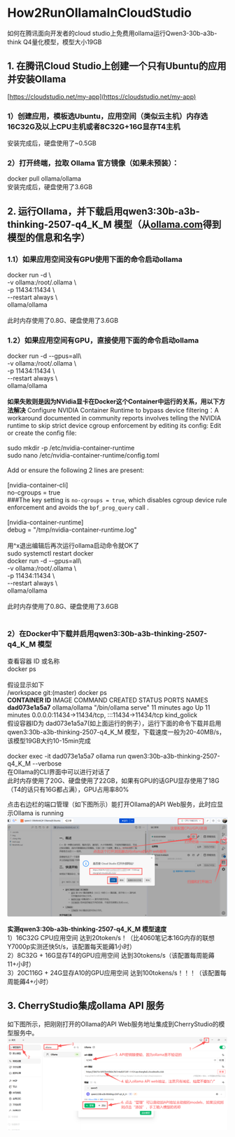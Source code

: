 # How2RunOllamaInCloudStudio
如何在腾讯面向开发者的cloud studio上免费用ollama运行Qwen3-30b-a3b-think Q4量化模型，模型大小19GB<BR>

## 1. 在腾讯Cloud Studio上创建一个只有Ubuntu的应用并安装Ollama
[https://cloudstudio.net/my-app](https://cloudstudio.net/my-app)
### 1）创建应用，模板选Ubuntu，应用空间（类似云主机）内存选16C32G及以上CPU主机或者8C32G+16G显存T4主机
安装完成后，硬盘使用了~0.5GB<BR>
### 2）打开终端，拉取 Ollama 官方镜像（如果未预装）：
docker pull ollama/ollama<BR>
安装完成后，硬盘使用了3.6GB<BR>

## 2. 运行Ollama，并下载启用qwen3:30b-a3b-thinking-2507-q4_K_M 模型（从[ollama.com](https://ollama.com/library/qwen3/tags)得到模型的信息和名字）
### 1.1）如果应用空间没有GPU使用下面的命令启动ollama
docker run -d \\<BR>
  -v ollama:/root/.ollama \\<BR>
  -p 11434:11434 \\<BR>
  --restart always \\<BR>
  ollama/ollama<BR>
<BR>
此时内存使用了0.8G、硬盘使用了3.6GB<BR>

### 1.2）如果应用空间有GPU，直接使用下面的命令启动ollama
docker run -d --gpus=all\\<BR>
  -v ollama:/root/.ollama \\<BR>
  -p 11434:11434 \\<BR>
  --restart always \\<BR>
  ollama/ollama<BR>
<BR>
**如果失败则是因为NVidia显卡在Docker这个Container中运行的关系，用以下方法解决**
Configure NVIDIA Container Runtime to bypass device filtering：A workaround documented in community reports involves telling the NVIDIA runtime to skip strict device cgroup enforcement by editing its config:
Edit or create the config file:<BR>
<BR>
sudo mkdir -p /etc/nvidia-container-runtime<BR>
sudo nano /etc/nvidia-container-runtime/config.toml<BR>
<BR>
Add or ensure the following 2 lines are present:<BR>
<BR>
[nvidia-container-cli]<BR>
no-cgroups = true<BR>
###The key setting is `no-cgroups = true`, which disables cgroup device rule enforcement and avoids the `bpf_prog_query` call .<BR>
<BR>
[nvidia-container-runtime]<BR>
debug = "/tmp/nvidia-container-runtime.log"<BR>
<BR>
用^x退出编辑后再次运行ollama启动命令就OK了<BR>
sudo systemctl restart docker<BR>
docker run -d --gpus=all\\<BR>
  -v ollama:/root/.ollama \\<BR>
  -p 11434:11434 \\<BR>
  --restart always \\<BR>
  ollama/ollama<BR>
<BR>
此时内存使用了0.8G、硬盘使用了3.6GB<BR>
<BR>
### 2）在Docker中下载并启用qwen3:30b-a3b-thinking-2507-q4_K_M 模型
查看容器 ID 或名称<BR>
docker ps    <BR>
<BR>
假设显示如下<BR>
/workspace git:(master) docker ps<BR>
**CONTAINER ID**   IMAGE           COMMAND               CREATED          STATUS          PORTS                                           NAMES<BR>
**dad073e1a5a7**   ollama/ollama   "/bin/ollama serve"   11 minutes ago   Up 11 minutes   0.0.0.0:11434->11434/tcp, :::11434->11434/tcp   kind_golick<BR>
假设容器ID为 dad073e1a5a7(如上面运行的例子），运行下面的命令下载并启用qwen3:30b-a3b-thinking-2507-q4_K_M 模型，下载速度一般为20-40MB/s，该模型19GB大约10-15min完成<BR>
<BR>
docker exec -it dad073e1a5a7 ollama run qwen3:30b-a3b-thinking-2507-q4_K_M --verbose<BR>
在Ollama的CLI界面中可以进行对话了<BR>
此时内存使用了20G、硬盘使用了22GB，如果有GPU的话GPU显存使用了18G（T4的话只有16G都占满），GPU占用率80%<BR>

点击右边栏的端口管理（如下图所示）能打开Ollama的API Web服务，此时应显示Ollama is running<BR>
![ollama1](ollama1.png)

**实测qwen3:30b-a3b-thinking-2507-q4_K_M 模型速度**<BR>
1）16C32G CPU应用空间 达到20token/s！（比4060笔记本16G内存的联想Y7000p实测还快5t/s，该配置每天能薅1小时）<BR>
2）8C32G + 16G显存T4的GPU应用空间 达到30tokens/s（该配置每周能薅11+小时）<BR>
3）20C116G + 24G显存A10的GPU应用空间 达到100tokens/s！！！（该配置每周能薅4+小时）<BR>

## 3. CherryStudio集成ollama API 服务
如下图所示，把刚刚打开的Ollama的API Web服务地址集成到CherryStudio的模型服务中。
![CherryStudio集成ollama API 服务](cherryStudio1.png)

